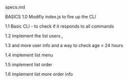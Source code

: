 specs.md

BASICS
1.0 Modifiy index.js to fire up the CLI

1.1 Basic CLI - to check if it responds to all commands

1.2 implement the list users ,

1.3 and more user info and a way to check age < 24 hours

1.4 implement list menu

1.5 implement list order

1.6 implement list more order info

